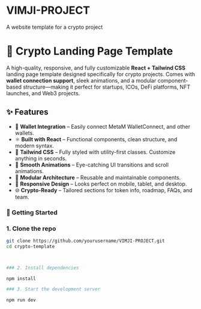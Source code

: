 # VIMJI-PROJECT
A website template for a crypto project
# 🚀 Crypto Landing Page Template

A high-quality, responsive, and fully customizable **React + Tailwind CSS** landing page template designed specifically for crypto projects. Comes with **wallet connection support**, sleek animations, and a modular component-based structure—making it perfect for startups, ICOs, DeFi platforms, NFT launches, and Web3 projects.

## ✨ Features

- 🔗 **Wallet Integration** – Easily connect MetaM WalletConnect, and other wallets.
- ⚛️ **Built with React** – Functional components, clean structure, and modern syntax.
- 🎨 **Tailwind CSS** – Fully styled with utility-first classes. Customize anything in seconds.
- 💫 **Smooth Animations** – Eye-catching UI transitions and scroll animations.
- 🧱 **Modular Architecture** – Reusable and maintainable components.
- 📱 **Responsive Design** – Looks perfect on mobile, tablet, and desktop.
- 🌐 **Crypto-Ready** – Tailored sections for token info, roadmap, FAQs, and team.


### 🚀 Getting Started

### 1. Clone the repo

```bash
git clone https://github.com/yourusername/VIMJI-PROJECT.git
cd crypto-template



### 2. Install dependencies

npm install

### 3. Start the development server

npm run dev
